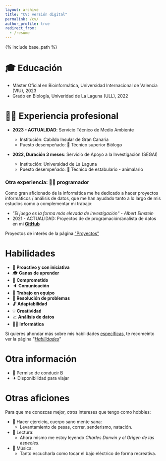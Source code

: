 ```yaml
---
layout: archive
title: "CV: versión digital"
permalink: /cv/
author_profile: true
redirect_from:
  - /resume
---
```


{% include base_path %}

🎓 Educación
======
* Máster Oficial en Bioinformática, Universidad Internacional de Valencia (VIU), 2023
* Grado en Biología, Univeridad de La Laguna (ULL), 2022

👨‍🔬 Experiencia profesional
======
* **2023 - ACTUALIDAD**: Servicio Técnico de Medio Ambiente
  * Institución: Cabildo Insular de Gran Canaria
  * Puesto desempeñado: 🌲 Técnico superior Biólogo

* **2022, Duración 3 meses**: Servicio de Apoyo a la Investigación (SEGAI)
  * Institución: Universidad de La Laguna
  * Puesto desempeñado: 🐁 Técnico de estabulario - animalario

### Otra experiencia: 👩‍💻 programador

Como gran aficionado de la informática me he dedicado a hacer proyectos informáticos / análisis de datos, que me han ayudado tanto a lo largo de mis estudios como a complementar mi trabajo:

* *"El juego es la forma más elevada de investigación" - Albert Einstein*
* 2021 - ACTUALIDAD: Proyectos de de programación/analista de datos en mi [**GitHub**](https://github.com/JuanCarlosBio)

Proyectos de interés de la página ["Proyectos"](https://juancarlosbio.github.io/juancarlos_portfolio_esp//proyectos/)

Habilidades
======

* 🏃 **Proactivo y con iniciativa** 
* 🎓 **Ganas de aprender** 
* 💍 **Comprometido** 
* 🔈 **Comunicación** 
* 👫 **Trabajo en equipo** 
* 🔧 **Resolución de problemas**
* 🔓 **Adaptabilidad**
* 💡 **Creatividad** 
* 📈 **Análisis de datos**
* 👨‍💻 **Informática**

Si quieres ahondar más sobre mis habilidades <u>específicas</u>, te recomeinto ver la página "[*<u>Habilidades</u>*](https://juancarlosbio.github.io/juancarlos_portfolio_esp//habilidades/)"

Otra información
===

* 🚗 Permiso de conducir B
* ✈ Disponibilidad para viajar️
  
Otras aficiones
======
Para que me conozcas mejor, otros intereses que tengo como hobbies:
* 💪 Hacer ejercicio, cuerpo sano mente sana:
  * Levantamiento de pesas, correr, senderismo, natación. 
* 📕 Lectura:
  * Ahora mismo me estoy leyendo <i>Charles Darwin y el Origen  de las especies</i>.
* 🎼 Música:
  * Tanto escucharla como tocar el bajo eléctrico de forma recreativa.
